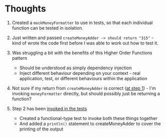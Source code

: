 Thoughts
========

1. Created a `mockMoneyFormatter` to use in tests, so that each individual function can be tested in isolation.

2. Just written and passed `createMoneyAdder -> should return "315"` - kind of wrote the code first before I was able to work out how to test it.

3. Was struggling a bit with the benefits of this Higher Order Functions pattern
    - Should be understood as simply dependency injection
    - Inject different behaviour depending on your context - real application, test, or different behaviours within the application
    
4. Not sure if my return from `createMoneyAdder` is correct ([at step 1](https://github.com/mattTea/MoneyFormatter/blob/5a1da34e3e/src/main/kotlin/money/formatter/MoneyFormatter.kt)) - I'm invoking `moneyFormatter` directly, but should possibly just be returning a function?

5. Step 2 has been [invoked in the tests](https://github.com/mattTea/MoneyFormatter/blob/6016b10911/src/test/kotlin/money/formatter/MoneyFormatterTest.kt)
    - Created a functional-type test to invoke both these things together
    - And added a `println()` statement to createMoneyAdder to cover the printing of the output